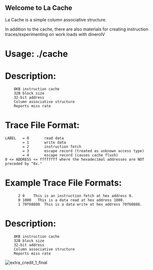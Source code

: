 ## Welcome to La Cache

La Cache is a simple column associative structure.

In addition to the cache, there are also materials for creating instruction traces/experimenting on work loads with dineroIV 

# Usage: ./cache <trace file>

# Description:
        8KB instruction cache
        32B block size
        32-bit address
        Column associative structure
        Reports miss rate     
# Trace File Format:
    LABEL   = 0       read data               
            = 1       write data               
            = 2       instruction fetch 
            = 3       escape record (treated as unknown access type)
            = 4       escape record (causes cache flush)
    0 <= ADDRESS <= ffffffff where the hexadecimal addresses are NOT preceded by "0x." 

# Example Trace File Formats:
          2 0    This is an instruction fetch at hex address 0. 
          0 1000   This is a data read at hex address 1000. 
          1 70f60888  This is a data write at hex address 70f60888. 

# Description:

        8KB instruction cache
        32B block size
        32-bit address
        Column associative structure
        Reports miss rate     
        
![extra_credit_1_final](https://user-images.githubusercontent.com/31195314/68355000-ed761c80-00db-11ea-8796-529cd7d737cd.PNG)


